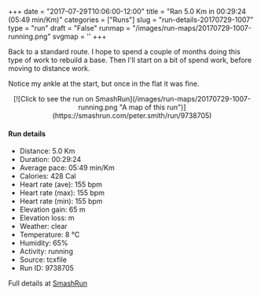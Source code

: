 +++
date = "2017-07-29T10:06:00-12:00"
title = "Ran 5.0 Km in 00:29:24 (05:49 min/Km)"
categories = ["Runs"]
slug = "run-details-20170729-1007"
type = "run"
draft = "False"
runmap = "/images/run-maps/20170729-1007-running.png"
svgmap = '<polyline points="100 47, 100 48, 100 49, 99 50, 99 50, 96 53, 96 54, 92 53, 90 52, 87 52, 83 52, 80 51, 78 50, 75 45, 74 43, 73 43, 71 41, 69 42, 67 44, 65 44, 64 44, 60 46, 58 46, 57 47, 56 49, 53 51, 51 53, 50 53, 47 56, 46 56, 46 57, 45 58, 42 59, 41 60, 12 70, 9 71, 8 71, 1 67, 1 66, 0 63, 0 62, 2 61, 4 60, 14 54, 20 51, 21 50, 27 47, 38 40, 42 37, 46 35, 49 32, 50 31, 52 30, 53 30, 58 31, 69 37, 71 37, 72 36, 74 35, 77 33, 79 33, 80 32, 82 32, 85 31, 86 31, 88 33, 89 33, 94 32, 95 34, 96 36, 98 36, 100 37">'
+++

Back to a standard route. I hope to spend a couple of months doing this type of work to rebuild a base. Then I'll start on a bit of spend work, before moving to distance work. 

Notice my ankle at the start, but once in the flat it was fine. 

<!--more-->

<center>
[![Click to see the run on SmashRun](/images/run-maps/20170729-1007-running.png "A map of this run")](https://smashrun.com/peter.smith/run/9738705)
</center>

#### Run details

* Distance: 5.0 Km
* Duration: 00:29:24
* Average pace: 05:49 min/Km
* Calories: 428 Cal
* Heart rate (ave): 155 bpm
* Heart rate (max): 155 bpm
* Heart rate (min): 155 bpm
* Elevation gain: 65 m
* Elevation loss:  m
* Weather: clear
* Temperature: 8 &deg;C
* Humidity: 65%
* Activity: running
* Source: tcxfile
* Run ID: 9738705

Full details at [SmashRun](https://smashrun.com/peter.smith/run/9738705)